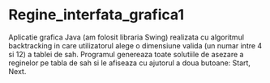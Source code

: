 # Regine_interfata_grafica1

Aplicatie grafica Java (am folosit libraria Swing) realizata cu algoritmul backtracking in care utilizatorul alege o dimensiune valida (un numar intre 4 si 12) a tablei de sah.
Programul genereaza toate solutiile de asezare a reginelor pe tabla de sah si le afiseaza cu ajutorul a doua butoane: Start, Next.
